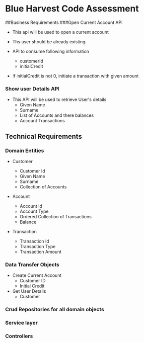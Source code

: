 # Blue Harvest Code Assessment 

##Business Requirements
###Open Current Account API
  * This api will be used to open a current account
  * Ths user should be already existing
  * API to consume following information
    *  customerId
    * initialCredit
        
  * If initialCredit is not 0, initiate a transaction with given amount
        
### Show user Details API

  * This API will be used to retrieve User's details
    * Given Name
    * Surname
    * List of Accounts and there balances
    * Account Transactions

## Technical Requirements
### Domain Entities
 * Customer
    * Customer Id
    * Given Name
    * Surname
    * Collection of Accounts
    
 * Account
    * Account Id
    * Account Type
    * Ordered Collection of Transactions
    * Balance
 * Transaction
    * Transaction Id
    * Transaction Type
    * Transaction Amount
    
 ### Data Transfer Objects
 * Create Current Account
    * Customer ID
    * Initial Credit
 * Get User Details
    * Customer
  
    
 ### Crud Repositories for all domain objects
 ### Service layer 
 ### Controllers